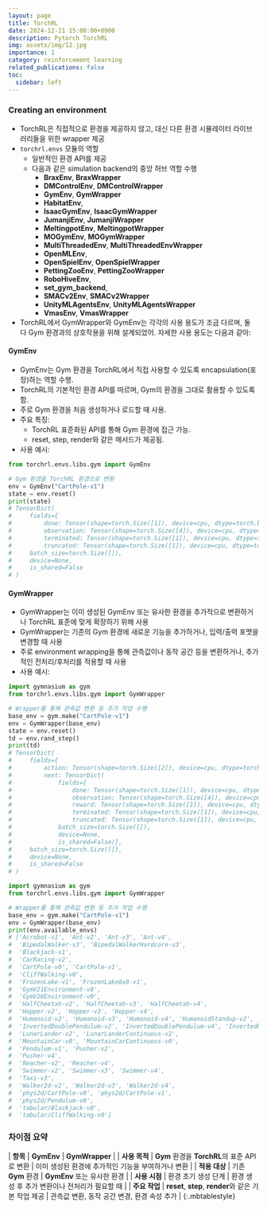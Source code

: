 ```yaml
---
layout: page
title: TorchRL
date: 2024-12-21 15:00:00+0900
description: Pytorch TorchRL
img: assets/img/12.jpg
importance: 1
category: reinforcement learning
related_publications: false
toc:
  sidebar: left
---
```


### Creating an environment
- TorchRL은 직접적으로 환경을 제공하지 않고, 대신 다른 환경 시뮬레이터 라이브러리들을 위한 wrapper 제공 
- `torchrl.envs` 모듈의 역할 
  - 일반적인 환경 API를 제공
  - 다음과 같은 simulation backend의 중앙 허브 역할 수행
    - **BraxEnv**, **BraxWrapper**
    - **DMControlEnv**, **DMControlWrapper**
    - **GymEnv**, **GymWrapper**
    - **HabitatEnv**,
    - **IsaacGymEnv**, **IsaacGymWrapper**
    - **JumanjiEnv**, **JumanjiWrapper**
    - **MeltingpotEnv**, **MeltingpotWrapper**
    - **MOGymEnv**, **MOGymWrapper**
    - **MultiThreadedEnv**, **MultiThreadedEnvWrapper**
    - **OpenMLEnv**,
    - **OpenSpielEnv**, **OpenSpielWrapper**
    - **PettingZooEnv**, **PettingZooWrapper**
    - **RoboHiveEnv**,
    - **set_gym_backend**,
    - **SMACv2Env**, **SMACv2Wrapper**
    - **UnityMLAgentsEnv**, **UnityMLAgentsWrapper**
    - **VmasEnv**, **VmasWrapper**
- TorchRL에서 GymWrapper와 GymEnv는 각각의 사용 용도가 조금 다르며, 둘 다 Gym 환경과의 상호작용을 위해 설계되었어. 자세한 사용 용도는 다음과 같아:

#### GymEnv
- GymEnv는 Gym 환경을 TorchRL에서 직접 사용할 수 있도록 encapsulation(포장)하는 역할 수행.
- TorchRL의 기본적인 환경 API를 따르며, Gym의 환경을 그대로 활용할 수 있도록 함.
- 주로 Gym 환경을 처음 생성하거나 로드할 때 사용.
- 주요 특징:
    - TorchRL 표준화된 API를 통해 Gym 환경에 접근 가능.
    - reset, step, render와 같은 메서드가 제공됨.
- 사용 예시:

```python
from torchrl.envs.libs.gym import GymEnv

# Gym 환경을 TorchRL 환경으로 변환
env = GymEnv("CartPole-v1")
state = env.reset()
print(state)
# TensorDict(
#     fields={
#         done: Tensor(shape=torch.Size([1]), device=cpu, dtype=torch.bool, is_shared=False),
#         observation: Tensor(shape=torch.Size([4]), device=cpu, dtype=torch.float32, is_shared=False),
#         terminated: Tensor(shape=torch.Size([1]), device=cpu, dtype=torch.bool, is_shared=False),
#         truncated: Tensor(shape=torch.Size([1]), device=cpu, dtype=torch.bool, is_shared=False)},
#     batch_size=torch.Size([]),
#     device=None,
#     is_shared=False
# )
```

#### GymWrapper
- GymWrapper는 이미 생성된 GymEnv 또는 유사한 환경을 추가적으로 변환하거나 TorchRL 표준에 맞게 확장하기 위해 사용
- GymWrapper는 기존의 Gym 환경에 새로운 기능을 추가하거나, 입력/출력 포맷을 변경할 때 사용
- 주로 environment wrapping을 통해 관측값이나 동작 공간 등을 변환하거나, 추가적인 전처리/후처리를 적용할 때 사용
- 사용 예시:

```python
import gymnasium as gym
from torchrl.envs.libs.gym import GymWrapper

# Wrapper를 통해 관측값 변환 등 추가 작업 수행
base_env = gym.make("CartPole-v1")
env = GymWrapper(base_env)
state = env.reset()
td = env.rand_step()
print(td)
# TensorDict(
#     fields={
#         action: Tensor(shape=torch.Size([2]), device=cpu, dtype=torch.int64, is_shared=False),
#         next: TensorDict(
#             fields={
#                 done: Tensor(shape=torch.Size([1]), device=cpu, dtype=torch.bool, is_shared=False),
#                 observation: Tensor(shape=torch.Size([4]), device=cpu, dtype=torch.float32, is_shared=False),
#                 reward: Tensor(shape=torch.Size([1]), device=cpu, dtype=torch.float32, is_shared=False),
#                 terminated: Tensor(shape=torch.Size([1]), device=cpu, dtype=torch.bool, is_shared=False),
#                 truncated: Tensor(shape=torch.Size([1]), device=cpu, dtype=torch.bool, is_shared=False)},
#             batch_size=torch.Size([]),
#             device=None,
#             is_shared=False)},
#     batch_size=torch.Size([]),
#     device=None,
#     is_shared=False
# )
```
```python
import gymnasium as gym
from torchrl.envs.libs.gym import GymWrapper

# Wrapper를 통해 관측값 변환 등 추가 작업 수행
base_env = gym.make("CartPole-v1")
env = GymWrapper(base_env)
print(env.available_envs)
# ['Acrobot-v1', 'Ant-v2', 'Ant-v3', 'Ant-v4', 
#  'BipedalWalker-v3', 'BipedalWalkerHardcore-v3', 
#  'Blackjack-v1', 
#  'CarRacing-v2', 
#  'CartPole-v0', 'CartPole-v1', 
#  'CliffWalking-v0', 
#  'FrozenLake-v1', 'FrozenLake8x8-v1', 
#  'GymV21Environment-v0', 
#  'GymV26Environment-v0', 
#  'HalfCheetah-v2', 'HalfCheetah-v3', 'HalfCheetah-v4', 
#  'Hopper-v2', 'Hopper-v3', 'Hopper-v4', 
#  'Humanoid-v2', 'Humanoid-v3', 'Humanoid-v4', 'HumanoidStandup-v2', 'HumanoidStandup-v4', 
#  'InvertedDoublePendulum-v2', 'InvertedDoublePendulum-v4', 'InvertedPendulum-v2', 'InvertedPendulum-v4', 
#  'LunarLander-v2', 'LunarLanderContinuous-v2', 
#  'MountainCar-v0', 'MountainCarContinuous-v0', 
#  'Pendulum-v1', 'Pusher-v2', 
#  'Pusher-v4', 
#  'Reacher-v2', 'Reacher-v4', 
#  'Swimmer-v2', 'Swimmer-v3', 'Swimmer-v4', 
#  'Taxi-v3', 
#  'Walker2d-v2', 'Walker2d-v3', 'Walker2d-v4', 
#  'phys2d/CartPole-v0', 'phys2d/CartPole-v1', 
#  'phys2d/Pendulum-v0', 
#  'tabular/Blackjack-v0', 
#  'tabular/CliffWalking-v0']
```

### 차이점 요약

| **항목** | **GymEnv** | **GymWrapper** |
| **사용 목적** | **Gym** 환경을 **TorchRL**의 표준 API로 변환 | 이미 생성된 환경에 추가적인 기능을 부여하거나 변환  |
| **적용 대상** | 기존 **Gym** 환경 | **GymEnv** 또는 유사한 환경 |
| **사용 시점** | 환경 초기 생성 단계 | 환경 생성 후 추가 변환이나 전처리가 필요할 때 |
| **주요 작업** | **reset**, **step**, **render**와 같은 기본 작업 제공 | 관측값 변환, 동작 공간 변경, 환경 속성 추가 |
{:.mbtablestyle}